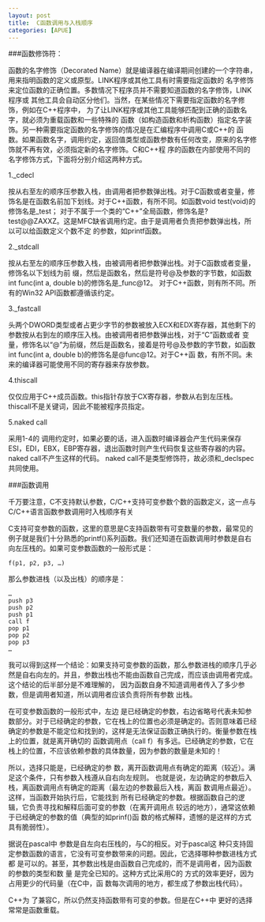 ```yaml
---
layout: post
title:  C函数调用与入栈顺序
categories: [APUE]
---
```


###函数修饰符：

函数的名字修饰（Decorated Name）就是编译器在编译期间创建的一个字符串，用来指明函数的定义或原型。LINK程序或其他工具有时需要指定函数的 名字修饰来定位函数的正确位置。多数情况下程序员并不需要知道函数的名字修饰，LINK程序或 其他工具会自动区分他们。当然，在某些情况下需要指定函数的名字修饰，例如在C++程序中， 为了让LINK程序或其他工具能够匹配到正确的函数名字，就必须为重载函数和一些特殊的 函数（如构造函数和析构函数）指定名字装饰。另一种需要指定函数的名字修饰的情况是在汇编程序中调用C或C++的 函数。如果函数名字，调用约定，返回值类型或函数参数有任何改变，原来的名字修饰就不再有效，必须指定新的名字修饰。C和C++程 序的函数在内部使用不同的名字修饰方式，下面将分别介绍这两种方式。

1._cdecl  

按从右至左的顺序压参数入栈，由调用者把参数弹出栈。对于C函数或者变量，修饰名是在函数名前加下划线。对于C++函数，有所不同。如函数void test(void)的修饰名是_test； 对于不属于一个类的“C++”全局函数，修饰名是?test@@ZAXXZ。这是MFC缺省调用约定。由于是调用者负责把参数弹出栈，所以可以给函数定义个数不定 的参数，如printf函数。 

2._stdcall  

按从右至左的顺序压参数入栈，由被调用者把参数弹出栈。对于C函数或者变量，修饰名以下划线为前 缀，然后是函数名，然后是符号@及参数的字节数，如函数int   func(int   a,   double   b)的修饰名是_func@12。 对于C++函数，则有所不同。所有的Win32 API函数都遵循该约定。 

3._fastcall  

头两个DWORD类型或者占更少字节的参数被放入ECX和EDX寄存器，其他剩下的参数按从右到左的顺序压入栈。由被调用者把参数弹出栈，对于“C”函数或者 变量，修饰名以“@”为前缀，然后是函数名，接着是符号@及参数的字节数，如函数int func(int a, double b)的修饰名是@func@12。对于C++函 数，有所不同。未来的编译器可能使用不同的寄存器来存放参数。 

4.thiscall  

仅仅应用于C++成员函数。this指针存放于CX寄存器，参数从右到左压栈。thiscall不是关键词，因此不能被程序员指定。 

5.naked   call  

采用1-4的 调用约定时，如果必要的话，进入函数时编译器会产生代码来保存ESI，EDI，EBX，EBP寄存器，退出函数时则产生代码恢复这些寄存器的内容。naked call不产生这样的代码。 naked call不是类型修饰符，故必须和_declspec共同使用。

###函数调用

千万要注意，C不支持默认参数，C/C++支持可变参数个数的函数定义，这一点与C/C++语言函数参数调用时入栈顺序有关

C支持可变参数的函数，这里的意思是C支持函数带有可变数量的参数，最常见的例子就是我们十分熟悉的printf()系列函数。我们还知道在函数调用时参数是自右向左压栈的。如果可变参数函数的一般形式是：

    f(p1, p2, p3, …)

那么参数进栈（以及出栈）的顺序是：

    …
    push p3
    push p2
    push p1
    call f
    pop p1
    pop p2
    pop p3
    …

我可以得到这样一个结论：如果支持可变参数的函数，那么参数进栈的顺序几乎必然是自右向左的。并且，参数出栈也不能由函数自己完成，而应该由调用者完成。这个结论的后半部分是不难理解的， 因为函数自身不知道调用者传入了多少参数，但是调用者知道，所以调用者应该负责将所有参数 出栈。

在可变参数函数的一般形式中，左边 是已经确定的参数，右边省略号代表未知参数部分。对于已经确定的参数，它在栈上的位置也必须是确定的。否则意味着已经确定的参数是不能定位和找到的，这样是无法保证函数正确执行的。衡量参数在栈上的位置，就是离开确切的 函数调用点（call f）有多远。已经确定的参数，它在栈上的位置，不应该依赖参数的具体数量，因为参数的数量是未知的！

所以，选择只能是，已经确定的参 数，离开函数调用点有确定的距离（较近）。满足这个条件，只有参数入栈遵从自右向左规则。 也就是说，左边确定的参数后入栈，离函数调用点有确定的距离（最左边的参数最后入栈，离函 数调用点最近）。
这样，当函数开始执行后，它能找到 所有已经确定的参数。根据函数自己的逻辑，它负责寻找和解释后面可变的参数（在离开调用点 较远的地方），通常这依赖于已经确定的参数的值（典型的如prinf()函 数的格式解释，遗憾的是这样的方式具有脆弱性）。

据说在pascal中 参数是自左向右压栈的，与C的相反。对于pascal这 种只支持固定参数函数的语言，它没有可变参数带来的问题。因此，它选择哪种参数进栈方式都 是可以的。甚至，其参数出栈是由函数自己完成的，而不是调用者，因为函数的参数的类型和数 量
是完全已知的。这种方式比采用C的 方式的效率更好，因为占用更少的代码量（在C中，函 数每次调用的地方，都生成了参数出栈代码）。

C++为 了兼容C，所以仍然支持函数带有可变的参数。但是在C++中 更好的选择常常是函数重载。
